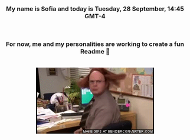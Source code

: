 


<div align="center">
<h3 >My name is Sofia and today is Tuesday, 28 September, 14:45 GMT-4</h3><br>
<h3 >For now, me and my personalities are working to create a fun Readme 👋
</h3><br>
<img src='img/dwight.gif' alt='working...'/>
</div>
